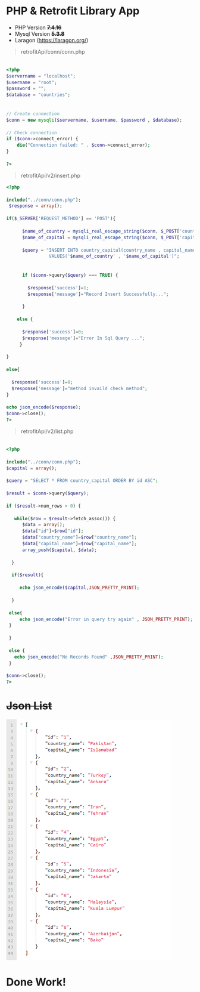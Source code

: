 # PHP & Retrofit Library App
 
- PHP Version ~~**7.4.16**~~
- Mysql Version ~~**5.3.8**~~
- Laragon (https://laragon.org/)

> retrofitApi/conn/conn.php

```php

<?php
$servername = "localhost";
$username = "root";
$password = "";
$database = "countries";


// Create connection
$conn = new mysqli($servername, $username, $password , $database);

// Check connection
if ($conn->connect_error) {
    die("Connection failed: " . $conn->connect_error);
}

?>

```
> retrofitApi/v2/insert.php

```php
<?php

include("../conn/conn.php");
 $response = array();

if($_SERVER['REQUEST_METHOD'] == 'POST'){

      $name_of_country = mysqli_real_escape_string($conn, $_POST['country_name']);
      $name_of_capital = mysqli_real_escape_string($conn, $_POST['capital_name']);

      $query = "INSERT INTO country_capital(country_name , capital_name)
                VALUES('$name_of_country' , '$name_of_capital')";


      if ($conn->query($query) === TRUE) {

        $response['success']=1;
        $response['message']="Record Insert Successfully...";

      }

    else {

      $response['success']=0;
      $response['message']="Error In Sql Query ...";
     }

}

else{

  $response['success']=0;
  $response['message']="method invaild check method";
}

echo json_encode($response);
$conn->close();
?>

```

> retrofitApi/v2/list.php

```php

<?php

include("../conn/conn.php");
$capital = array();

$query = "SELECT * FROM country_capital ORDER BY id ASC";

$result = $conn->query($query);

if ($result->num_rows > 0) {

   while($row = $result->fetch_assoc()) {
      $data = array();
      $data["id"]=$row["id"];
      $data["country_name"]=$row["country_name"];
      $data["capital_name"]=$row["capital_name"];
      array_push($capital, $data);

  }

  if($result){

     echo json_encode($capital,JSON_PRETTY_PRINT);

  }

 else{
     echo json_encode("Error in query try again" , JSON_PRETTY_PRINT);
 }

 }

 else {
   echo json_encode("No Records Found" ,JSON_PRETTY_PRINT);
 }

$conn->close();
?>

```

# ~~Json List~~

<img src="https://github.com/skills28/retrofitApi/blob/main/json.PNG" title="JSON File">

# Done Work!
